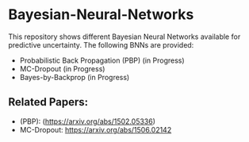 # Bayesian-Neural-Networks
This repository shows different Bayesian Neural Networks available for predictive uncertainty. The following BNNs are provided:
* Probabilistic Back Propagation (PBP) (in Progress)
* MC-Dropout (in Progress)
* Bayes-by-Backprop (in Progress)
## Related Papers:
* (PBP): (https://arxiv.org/abs/1502.05336)
* MC-Dropout: https://arxiv.org/abs/1506.02142
